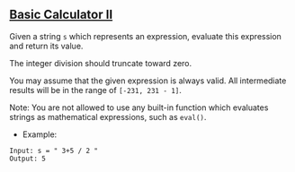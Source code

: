 ## [Basic Calculator II](https://leetcode.com/problems/basic-calculator-ii/)

Given a string `s` which represents an expression, evaluate this expression and return its value.

The integer division should truncate toward zero.

You may assume that the given expression is always valid. All intermediate results will be in the range of `[-231, 231 - 1]`.

Note: You are not allowed to use any built-in function which evaluates strings as mathematical expressions, such as `eval()`.


- Example:
```
Input: s = " 3+5 / 2 "
Output: 5
```
